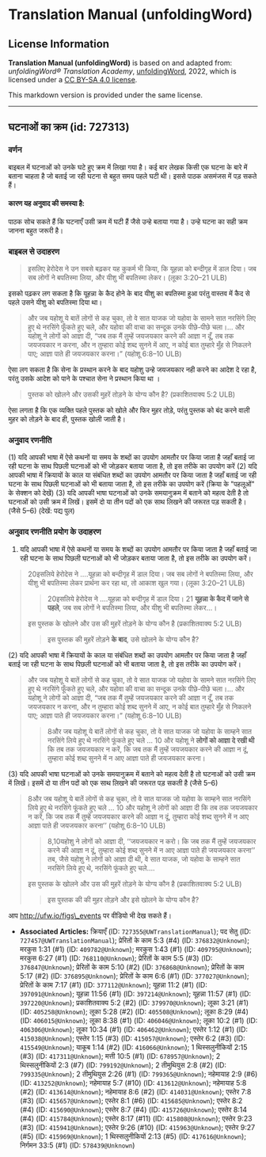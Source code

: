 # Translation Manual (unfoldingWord)

## License Information

**Translation Manual (unfoldingWord)** is based on and adapted from: _unfoldingWord® Translation Academy_, [unfoldingWord](https://unfoldingword.org/utw), 2022, which is licensed under a [CC BY-SA 4.0 license](https://creativecommons.org/licenses/by-sa/4.0/legalcode.en).

This markdown version is provided under the same license.



--------------------------------

## घटनाओं का क्रम (id: 727313)

### वर्णन

बाइबल में घटनाओं को उनके घटे हुए क्रम में लिखा गया है। कई बार लेखक किसी एक घटना के बारे में बताना चाहता है जो बताई जा रही घटना से बहुत समय पहले घटी थी। इससे पाठक असमंजस में पड़ सकते हैं।

#### कारण यह अनुवाद की समस्या है:

पाठक सोच सकते हैं कि घटनाएँ उसी क्रम में घटी हैं जैसे उन्हे बताया गया है। उन्हे घटना का सही क्रम जानना बहुत जरूरी है।

### बाइबल से उदाहरण

> इसलिए हेरोदेस ने उन सबसे बढ़कर यह कुकर्म भी किया, कि यूहन्ना को बन्दीगृह में डाल दिया। जब सब लोगों ने बपतिस्मा लिया, और यीशु भी बपतिस्मा लेकर। (लूका 3:20–21 ULB)

इसको पढ़कर लग सकता है कि यूहन्ना के कैद होने के बाद यीशु का बपतिस्मा हुआ परंतु वास्तव में कैद से पहले उसने यीशु को बपतिस्मा दिया था।

> और जब यहोशू ये बातें लोगों से कह चुका, तो वे सात याजक जो यहोवा के सामने सात नरसिंगे लिए हुए थे नरसिंगे फूँकते हुए चले, और यहोवा की वाचा का सन्दूक उनके पीछे\-पीछे चला।… और यहोशू ने लोगों को आज्ञा दी, “जब तक मैं तुम्हें जयजयकार करने की आज्ञा न दूँ, तब तक जयजयकार न करना, और न तुम्हारा कोई शब्द सुनने में आए, न कोई बात तुम्हारे मुँह से निकलने पाए; आज्ञा पाते ही जयजयकार करना।” (यहोशू 6:8–10 ULB)

ऐसा लग सकता है कि सेना के प्रस्थान करने के बाद यहोशु उन्हे जयजयकार नही करने का आदेश दे रहा है, परंतु उसके आदेश को पाने के पश्चात सेना ने प्रस्थान किया था ।

> पुस्तक को खोलने और उसकी मुहरें तोड़ने के योग्य कौन है? (प्रकाशितवाक्य 5:2 ULB)

ऐसा लगता है कि एक व्यक्ति पहले पुस्तक को खोले और फिर मुहर तोड़े, परंतु पुस्तक को बंद करने वाली मुहर को तोड़ने के बाद ही, पुस्तक खोली जाती है।

### अनुवाद रणनीति

(1\) यदि आपकी भाषा में ऐसे कथनों या समय के शब्दों का उपयोग आमतौर पर किया जाता है जहाँ बताई जा रही घटना के साथ पिछली घटनाओं को भी जोड़कर बताया जाता है, तो इस तरीके का उपयोग करें (2\) यदि आपकी भाषा में क्रियायों के काल या संबंधित शब्दों का उपयोग आमतौर पर किया जाता है जहाँ बताई जा रही घटना के साथ पिछली घटनाओं को भी बताया जाता है, तो इस तरीके का उपयोग करें (क्रिया के "पहलूओं" के सेक्शन को देखें) (3\) यदि आपकी भाषा घटनाओं को उनके समयानुक्रम में बताने को महत्व देती है तो घटनाओं को उसी क्रम में लिखें। इसमें दो या तीन पदों को एक साथ लिखने की जरूरत पड़ सकती है। (जैसे 5–6\) (देखें: पद्य पुल)

### अनुवाद रणनीति प्रयोग के उदाहरण

1. यदि आपकी भाषा में ऐसे कथनों या समय के शब्दों का उपयोग आमतौर पर किया जाता है जहाँ बताई जा रही घटना के साथ पिछली घटनाओं को भी जोड़कर बताया जाता है, तो इस तरीके का उपयोग करें।

> 20इसलिये हेरोदेस ने ….यूहन्ना को बन्दीगृह में डाल दिया। जब सब लोगों ने बपतिस्मा लिया, और यीशु भी बपतिस्मा लेकर प्रार्थना कर रहा था, तो आकाश खुल गया। (लूका 3:20–21 ULB)
> 
> 
> > 20इसलिये हेरोदेस ने ….यूहन्ना को बन्दीगृह में डाल दिया। 21 **यूहन्ना के कैद में जाने से पहले**, जब सब लोगों ने बपतिस्मा लिया, और यीशु भी बपतिस्मा लेकर…।
> 
> इस पुस्तक के खोलने और उस की मुहरें तोड़ने के योग्य कौन है (प्रकाशितवाक्य 5:2 ULB)
> 
> 
> > इस पुस्तक की मुहरें तोड़ने **के बाद**, उसे खोलने के योग्य कौन है?

(2\) यदि आपकी भाषा में क्रियायों के काल या संबंधित शब्दों का उपयोग आमतौर पर किया जाता है जहाँ बताई जा रही घटना के साथ पिछली घटनाओं को भी बताया जाता है, तो इस तरीके का उपयोग करें।

> और जब यहोशू ये बातें लोगों से कह चुका, तो वे सात याजक जो यहोवा के सामने सात नरसिंगे लिए हुए थे नरसिंगे फूँकते हुए चले, और यहोवा की वाचा का सन्दूक उनके पीछे\-पीछे चला।… और यहोशू ने लोगों को आज्ञा दी, “जब तक मैं तुम्हें जयजयकार करने की आज्ञा न दूँ, तब तक जयजयकार न करना, और न तुम्हारा कोई शब्द सुनने में आए, न कोई बात तुम्हारे मुँह से निकलने पाए; आज्ञा पाते ही जयजयकार करना।” (यहोशू 6:8–10 ULB)
> 
> 
> > 8और जब यहोशू ये बातें लोगों से कह चुका, तो वे सात याजक जो यहोवा के साम्हने सात नरसिंगे लिये हुए थे नरसिंगे फूंकते हुए चले … 10 और यहोशू ने **लोगों को आज्ञा दे रखी थी** कि तब तक जयजयकार न करें, कि जब तक मैं तुम्हें जयजयकार करने की आज्ञा न दूं, तुम्हारा कोई शब्द सुनने में न आए आज्ञा पाते ही जयजयकार करना।

(3\) यदि आपकी भाषा घटनाओं को उनके समयानुक्रम में बताने को महत्व देती है तो घटनाओं को उसी क्रम में लिखें। इसमें दो या तीन पदों को एक साथ लिखने की जरूरत पड़ सकती है (जैसे 5–6\)

> 8और जब यहोशू ये बातें लोगों से कह चुका, तो वे सात याजक जो यहोवा के साम्हने सात नरसिंगे लिये हुए थे नरसिंगे फूंकते हुए चले … 10 और यहोशू ने लोगों को आज्ञा दी कि तब तक जयजयकार न करें, कि जब तक मैं तुम्हें जयजयकार करने की आज्ञा न दूं, तुम्हारा कोई शब्द सुनने में न आए आज्ञा पाते ही जयजयकार करना’’ (यहोशू 6:8–10 ULB)
> 
> 
> > 8,10यहोशु ने लोगों को आज्ञा दी, ‘‘जयजयकार न करो। कि जब तक मैं तुम्हें जयजयकार करने की आज्ञा न दूं, तुम्हारा कोई शब्द सुनने में न आए आज्ञा पाते ही जयजयकार करना’’ तब, जैसे यहोशु ने लोगों को आज्ञा दी थी, वे सात याजक, जो यहोवा के साम्हने सात नरसिंगे लिये हुए थे, नरसिंगे फूंकते हुए चले….
> 
> इस पुस्तक के खोलने और उस की मुहरें तोड़ने के योग्य कौन है (प्रकाशितवाक्य 5:2 ULB)
> 
> 
> > इस पुस्तक की की मुहर तोड़ने और इसे खोलने के योग्य कौन है?

आप http://ufw.io/figs\_events पर वीडियो भी देख सकते हैं।

* **Associated Articles:** क्रियाएँ (ID: `727355@UWTranslationManual`); पद सेतु (ID: `727457@UWTranslationManual`); प्रेरितों के काम 5:3 (#4) (ID: `376832@Unknown`); मरकुस 1:31 (#1) (ID: `409782@Unknown`); मरकुस 1:43 (#1) (ID: `409795@Unknown`); मरकुस 6:27 (#1) (ID: `768110@Unknown`); प्रेरितों के काम 5:5 (#3) (ID: `376847@Unknown`); प्रेरितों के काम 5:10 (#2) (ID: `376868@Unknown`); प्रेरितों के काम 5:17 (#2) (ID: `376895@Unknown`); प्रेरितों के काम 6:6 (#1) (ID: `377027@Unknown`); प्रेरितों के काम 7:17 (#1) (ID: `377112@Unknown`); यूहन्ना 11:2 (#1) (ID: `397091@Unknown`); यूहन्ना 11:56 (#1) (ID: `397214@Unknown`); यूहन्ना 11:57 (#1) (ID: `397220@Unknown`); प्रकाशितवाक्य 5:2 (#2) (ID: `379970@Unknown`); लूका 3:21 (#1) (ID: `405258@Unknown`); लूका 5:28 (#2) (ID: `405508@Unknown`); लूका 8:29 (#4) (ID: `406015@Unknown`); लूका 8:38 (#1) (ID: `406046@Unknown`); लूका 10:2 (#1) (ID: `406306@Unknown`); लूका 10:34 (#1) (ID: `406462@Unknown`); एस्तेर 1:12 (#1) (ID: `415038@Unknown`); एस्तेर 1:15 (#3) (ID: `415057@Unknown`); एस्तेर 6:2 (#3) (ID: `415549@Unknown`); याकूब 1:14 (#2) (ID: `416066@Unknown`); 1 थिस्सलुनीकियों 2:15 (#3) (ID: `417311@Unknown`); मत्ती 10:5 (#1) (ID: `678957@Unknown`); 2 थिस्सलुनीकियों 2:3 (#7) (ID: `799192@Unknown`); 2 तीमुथियुस 2:8 (#2) (ID: `799335@Unknown`); 2 तीमुथियुस 2:26 (#1) (ID: `799365@Unknown`); नहेमायाह 2:9 (#6) (ID: `413252@Unknown`); नहेमायाह 5:7 (#10) (ID: `413612@Unknown`); नहेमायाह 5:8 (#2) (ID: `413614@Unknown`); नहेमायाह 8:6 (#2) (ID: `414031@Unknown`); एस्तेर 7:8 (#3) (ID: `415657@Unknown`); एस्तेर 8:1 (#6) (ID: `415685@Unknown`); एस्तेर 8:2 (#4) (ID: `415690@Unknown`); एस्तेर 8:7 (#4) (ID: `415726@Unknown`); एस्तेर 8:14 (#4) (ID: `415784@Unknown`); एस्तेर 8:17 (#11) (ID: `415808@Unknown`); एस्तेर 9:23 (#3) (ID: `415941@Unknown`); एस्तेर 9:26 (#10) (ID: `415963@Unknown`); एस्तेर 9:27 (#5) (ID: `415969@Unknown`); 1 थिस्सलुनीकियों 2:13 (#5) (ID: `417616@Unknown`); निर्गमन 33:5 (#1) (ID: `578439@Unknown`)

